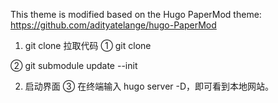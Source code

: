 This theme is modified based on the Hugo PaperMod theme: https://github.com/adityatelange/hugo-PaperMod

1. git clone 拉取代码
   ① git clone

② git submodule update --init

2. 启动界面
   ③ 在终端输入 hugo server -D，即可看到本地网站。
